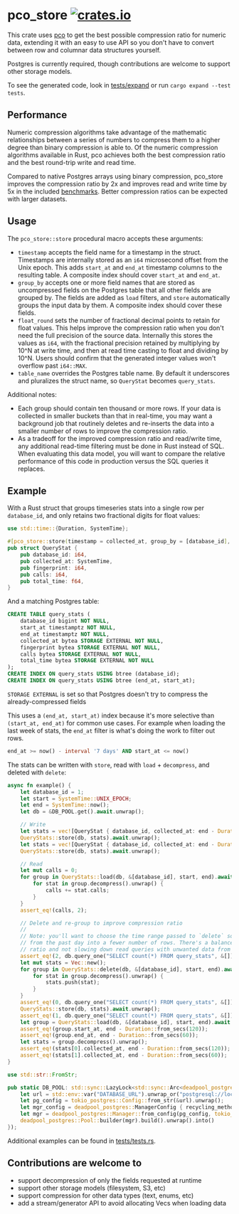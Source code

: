 # pco_store [![crates.io][crates_badge]][crates_url]

[crates_badge]: https://img.shields.io/crates/v/pco_store.svg
[crates_url]: https://crates.io/crates/pco_store

This crate uses [pco](https://github.com/mwlon/pcodec) to get the best possible compression ratio for numeric data, extending it with an easy to use API so you don't have to convert between row and columnar data structures yourself.

Postgres is currently required, though contributions are welcome to support other storage models.

To see the generated code, look in [tests/expand](tests/expand) or run `cargo expand --test tests`.

## Performance

Numeric compression algorithms take advantage of the mathematic relationships between a series of numbers to compress them to a higher degree than binary compression is able to. Of the numeric compression algorithms available in Rust, pco achieves both the best compression ratio and the best round-trip write and read time.

Compared to native Postgres arrays using binary compression, pco_store improves the compression ratio by 2x and improves read and write time by 5x in the included [benchmarks](benches). Better compression ratios can be expected with larger datasets.

## Usage

The `pco_store::store` procedural macro accepts these arguments:

- `timestamp` accepts the field name for a timestamp in the struct. Timestamps are internally stored as an `i64` microsecond offset from the Unix epoch. This adds `start_at` and `end_at` timestamp columns to the resulting table. A composite index should cover `start_at` and `end_at`.
- `group_by` accepts one or more field names that are stored as uncompressed fields on the Postgres table that all other fields are grouped by. The fields are added as `load` filters, and `store` automatically groups the input data by them. A composite index should cover these fields.
- `float_round` sets the number of fractional decimal points to retain for float values. This helps improve the compression ratio when you don't need the full precision of the source data. Internally this stores the values as `i64`, with the fractional precision retained by multiplying by 10^N at write time, and then at read time casting to float and dividing by 10^N. Users should confirm that the generated integer values won't overflow past `i64::MAX`.
- `table_name` overrides the Postgres table name. By default it underscores and pluralizes the struct name, so `QueryStat` becomes `query_stats`.

Additional notes:

- Each group should contain ten thousand or more rows. If your data is collected in smaller buckets than that in real-time, you may want a background job that routinely deletes and re-inserts the data into a smaller number of rows to improve the compression ratio.
- As a tradeoff for the improved compression ratio and read/write time, any additional read-time filtering must be done in Rust instead of SQL. When evaluating this data model, you will want to compare the relative performance of this code in production versus the SQL queries it replaces.

## Example

With a Rust struct that groups timeseries stats into a single row per `database_id`, and only retains two fractional digits for float values:

```rs
use std::time::{Duration, SystemTime};

#[pco_store::store(timestamp = collected_at, group_by = [database_id], float_round = 2)]
pub struct QueryStat {
    pub database_id: i64,
    pub collected_at: SystemTime,
    pub fingerprint: i64,
    pub calls: i64,
    pub total_time: f64,
}
```

And a matching Postgres table:

```sql
CREATE TABLE query_stats (
    database_id bigint NOT NULL,
    start_at timestamptz NOT NULL,
    end_at timestamptz NOT NULL,
    collected_at bytea STORAGE EXTERNAL NOT NULL,
    fingerprint bytea STORAGE EXTERNAL NOT NULL,
    calls bytea STORAGE EXTERNAL NOT NULL,
    total_time bytea STORAGE EXTERNAL NOT NULL
);
CREATE INDEX ON query_stats USING btree (database_id);
CREATE INDEX ON query_stats USING btree (end_at, start_at);
```

`STORAGE EXTERNAL` is set so that Postgres doesn't try to compress the already-compressed fields

This uses a `(end_at, start_at)` index because it's more selective than `(start_at, end_at)` for common use cases. For example when loading the last week of stats, the `end_at` filter is what's doing the work to filter out rows.
```sql
end_at >= now() - interval '7 days' AND start_at <= now()
```

The stats can be written with `store`, read with `load` + `decompress`, and deleted with `delete`:

```rs
async fn example() {
    let database_id = 1;
    let start = SystemTime::UNIX_EPOCH;
    let end = SystemTime::now();
    let db = &DB_POOL.get().await.unwrap();

    // Write
    let stats = vec![QueryStat { database_id, collected_at: end - Duration::from_secs(120), fingerprint: 1, calls: 1, total_time: 1.0 }];
    QueryStats::store(db, stats).await.unwrap();
    let stats = vec![QueryStat { database_id, collected_at: end - Duration::from_secs(60), fingerprint: 1, calls: 1, total_time: 1.0 }];
    QueryStats::store(db, stats).await.unwrap();

    // Read
    let mut calls = 0;
    for group in QueryStats::load(db, &[database_id], start, end).await.unwrap() {
        for stat in group.decompress().unwrap() {
            calls += stat.calls;
        }
    }
    assert_eq!(calls, 2);

    // Delete and re-group to improve compression ratio
    //
    // Note: you'll want to choose the time range passed to `delete` so it only groups, for example, stats
    // from the past day into a fewer number of rows. There's a balance to be reached between compression
    // ratio and not slowing down read queries with unwanted data from outside the requested time range.
    assert_eq!(2, db.query_one("SELECT count(*) FROM query_stats", &[]).await.unwrap().get::<_, i64>(0));
    let mut stats = Vec::new();
    for group in QueryStats::delete(db, &[database_id], start, end).await.unwrap() {
        for stat in group.decompress().unwrap() {
            stats.push(stat);
        }
    }
    assert_eq!(0, db.query_one("SELECT count(*) FROM query_stats", &[]).await.unwrap().get::<_, i64>(0));
    QueryStats::store(db, stats).await.unwrap();
    assert_eq!(1, db.query_one("SELECT count(*) FROM query_stats", &[]).await.unwrap().get::<_, i64>(0));
    let group = QueryStats::load(db, &[database_id], start, end).await.unwrap().remove(0);
    assert_eq!(group.start_at, end - Duration::from_secs(120));
    assert_eq!(group.end_at, end - Duration::from_secs(60));
    let stats = group.decompress().unwrap();
    assert_eq!(stats[0].collected_at, end - Duration::from_secs(120));
    assert_eq!(stats[1].collected_at, end - Duration::from_secs(60));
}

use std::str::FromStr;

pub static DB_POOL: std::sync::LazyLock<std::sync::Arc<deadpool_postgres::Pool>> = std::sync::LazyLock::new(|| {
    let url = std::env::var("DATABASE_URL").unwrap_or("postgresql://localhost:5432/postgres".to_string());
    let pg_config = tokio_postgres::Config::from_str(&url).unwrap();
    let mgr_config = deadpool_postgres::ManagerConfig { recycling_method: deadpool_postgres::RecyclingMethod::Fast };
    let mgr = deadpool_postgres::Manager::from_config(pg_config, tokio_postgres::NoTls, mgr_config);
    deadpool_postgres::Pool::builder(mgr).build().unwrap().into()
});
```

Additional examples can be found in [tests/tests.rs](tests/tests.rs).

## Contributions are welcome to

- support decompression of only the fields requested at runtime
- support other storage models (filesystem, S3, etc)
- support compression for other data types (text, enums, etc)
- add a stream/generator API to avoid allocating Vecs when loading data

